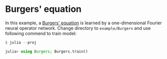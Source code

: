# Burgers' equation

In this example, a [Burgers' equation](https://en.wikipedia.org/wiki/Burgers%27_equation)
is learned by a one-dimensional Fourier neural operator network.
Change directory to `example/Burgers` and use following commend to train model:

```julia
$ julia --proj

julia> using Burgers; Burgers.train()
```
